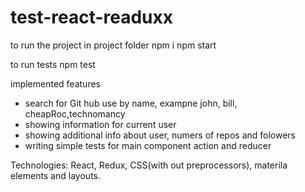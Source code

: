 # test-react-readuxx
to run the project
in project folder
npm i
npm start

to run tests
npm test

implemented features
- search for Git hub use by name, exampne john, bill, cheapRoc,technomancy
- showing information for current user
- showing additional info about user, numers of repos and folowers
- writing simple tests for main component action and reducer

Technologies: React, Redux, CSS(with out preprocessors), materila elements and layouts.